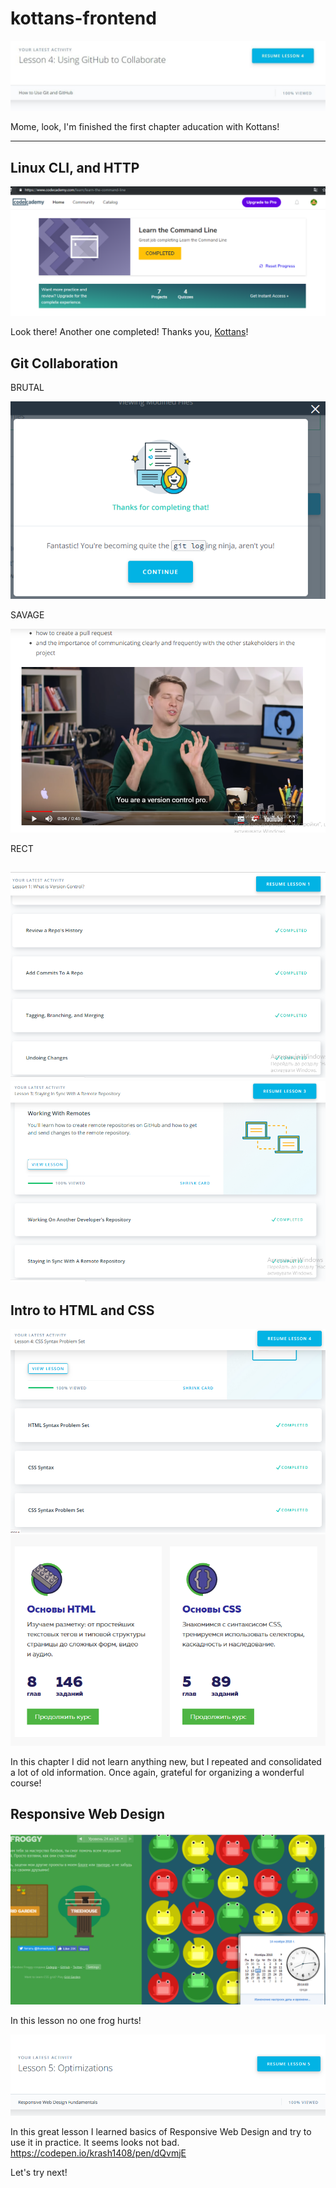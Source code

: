 # kottans-frontend

![complete image](img/done.JPG)

Mome, look, I'm finished the first chapter aducation with Kottans!

-------------------------------------------------------------------------
## Linux CLI, and HTTP

![Linux CLI complete](img/linuxclicomplete.png)

Look there! Another one completed! Thanks you, [Kottans](https://github.com/kottans)!

## Git Collaboration

BRUTAL

![GIT Collaboration ninja](img/ninja.png)

SAVAGE

![GIT Collaboration pro](img/thepro.png)

RECT

![GIT Collaboration final 0](img/capture2.0.png)
![GIT Collaboration final 1](img/capture2.1.png)
-------------------------------------------------------------------------

## Intro to HTML and CSS

![HTML CSS 1](img/html_css/html_css_1.png)
![HTML CSS 2](img/html_css/html_css_2.png)

In this chapter I did not learn anything new, but I repeated and consolidated a lot of old information. Once again, grateful for organizing a wonderful course!

## Responsive Web Design

![RWD 1](img/responsive_web_design/flexfroggy_lesson.png)

In this lesson no one frog hurts!

![RWD 2](img/responsive_web_design/udacity_lesson.png)

In this great lesson I learned basics of Responsive Web Design and try to use it in practice.
It seems looks not bad.
https://codepen.io/krash1408/pen/dQvmjE

Let's try next!